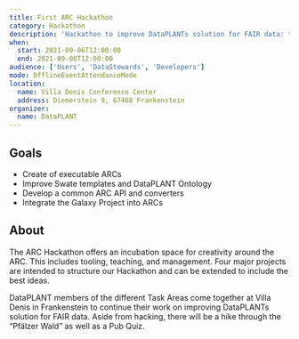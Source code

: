 ```yaml
---
title: First ARC Hackathon
category: Hackathon
description: 'Hackathon to improve DataPLANTs solution for FAIR data: the Annotated Research Context and its associated tools and services.'
when:
  start: 2021-09-06T12:00:00
  end: 2021-09-08T12:00:00
audience: ['Users', 'DataStewards', 'Developers']
mode: OfflineEventAttendanceMode
location: 
  name: Villa Denis Conference Center
  address: Diemerstein 9, 67468 Frankenstein
organizer:
  name: DataPLANT
---
```


## Goals
- Create of executable ARCs
- Improve Swate templates and DataPLANT Ontology
- Develop a common ARC API and converters
- Integrate the Galaxy Project into ARCs

## About

The ARC Hackathon offers an incubation space for creativity around the ARC. This includes tooling, teaching, and management. Four major projects are intended to structure our Hackathon and can be extended to include the best ideas. 

DataPLANT members of the different Task Areas come together at Villa Denis in Frankenstein to continue their work on improving DataPLANTs solution for FAIR data. Aside from hacking, there will be a hike through the “Pfälzer Wald” as well as a Pub Quiz.